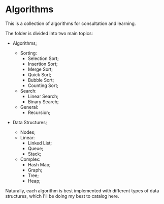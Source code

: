 # Algorithms
This is a collection of algorithms for consultation and learning.

The folder is divided into two main topics:

- Algorithms;
    - Sorting:
        - Selection Sort;
        - Insertion Sort;
        - Merge Sort;
        - Quick Sort;
        - Bubble Sort;
        - Counting Sort;
    - Search:
        - Linear Search;
        - Binary Search;
    - General:
        - Recursion;

- Data Structures;
    - Nodes;
    - Linear:
        - Linked List;
        - Queue;
        - Stack;
    - Complex:
        - Hash Map;
        - Graph;
        - Tree;
        - Heap;


Naturally, each algorithm is best implemented with different types of data structures, which I'll be doing my best to catalog here.
